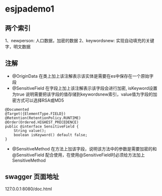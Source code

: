 # esjpademo1
## 两个索引
1、newperson: 人口数据，加密的数据
2、keywordsnew: 实现自动填充的关键字，明文数据

## 注解
* @OriginData 在类上加上该注解表示该实体是需要在es中保存在一个原始字段
* @SensitiveField 在字段上加上该注解表示该字段会进行加密, isKeyword设置为true 说明需要把该字段的值存储到keywordsnew索引，value值为字段的加密方式可以选择RSA或MD5
```
@Documented
@Target({ElementType.FIELD})
@Retention(RetentionPolicy.RUNTIME)
@Order(Ordered.HIGHEST_PRECEDENCE)
public @interface SensitiveField {
    String value();
    boolean isKeyword() default false;
}

```
* @SensitiveMethod 在方法上加该字段，说明该方法中的参数是需要加密的和@SensitiveField 配合使用，在使用@SensitiveField时必须给方法加上SensitiveMethod

## swagger 页面地址
127.0.0.1:8080/doc.html
